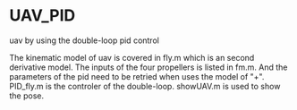 # UAV_PID
uav by using the double-loop pid control

The kinematic model of uav is covered in fly.m which is an second derivative model.
The inputs of the four propellers is listed in fm.m. And the parameters of the pid need to be retried when uses the model of "+".
PID_fly.m is the controler of the double-loop.
showUAV.m is used to show the pose.
